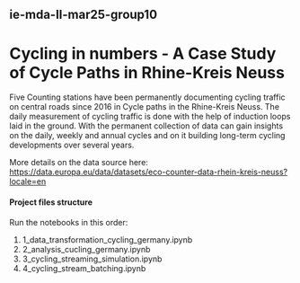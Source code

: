 ## ie-mda-II-mar25-group10

# Cycling in numbers - A Case Study of Cycle Paths in Rhine-Kreis Neuss


Five Counting stations have been permanently documenting cycling traffic on central roads since 2016 in Cycle paths in the Rhine-Kreis Neuss. The daily measurement of cycling traffic is done with the help of induction loops laid in the ground. With the permanent collection of data can gain insights on the daily, weekly and annual cycles and on it building long-term cycling developments over several years.

More details on the data source here: https://data.europa.eu/data/datasets/eco-counter-data-rhein-kreis-neuss?locale=en


#### Project files structure

Run the notebooks in this order:

1.   1_data_transformation_cycling_germany.ipynb
2.   2_analysis_cucling_germany.ipynb
3.   3_cycling_streaming_simulation.ipynb
4.   4_cycling_stream_batching.ipynb

